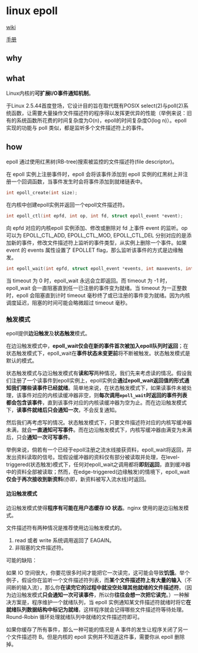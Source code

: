 # linux epoll

[wiki](https://zh.wikipedia.org/wiki/Epoll)

[手册](https://man7.org/linux/man-pages/man7/epoll.7.html)

## why

## what

Linux内核的**可扩展I/O事件通知机制**。

于Linux 2.5.44首度登场，它设计目的旨在取代既有POSIX select(2)与poll(2)系统函数，让需要大量操作文件描述符的程序得以发挥更优异的性能（举例来说：旧有的系统函数所花费的时间复杂度为O(n)，epoll的时间复杂度O(log n)）。epoll 实现的功能与 poll 类似，都是监听多个文件描述符上的事件。

## how

epoll 通过使用红黑树(RB-tree)搜索被监控的文件描述符(file descriptor)。

在 epoll 实例上注册事件时，epoll 会将该事件添加到 epoll 实例的红黑树上并注册一个回调函数，当事件发生时会将事件添加到就绪链表中。

```c
int epoll_create(int size);
```

在内核中创建epoll实例并返回一个epoll文件描述符。

```c
int epoll_ctl(int epfd, int op, int fd, struct epoll_event *event);
```

向 epfd 对应的内核epoll 实例添加、修改或删除对 fd 上事件 event 的监听。op 可以为 EPOLL_CTL_ADD, EPOLL_CTL_MOD, EPOLL_CTL_DEL 分别对应的是添加新的事件，修改文件描述符上监听的事件类型，从实例上删除一个事件。如果 event 的 events 属性设置了 EPOLLET flag，那么监听该事件的方式是边缘触发。

```c
int epoll_wait(int epfd, struct epoll_event *events, int maxevents, int timeout);
```

当 timeout 为 0 时，epoll_wait 永远会立即返回。而 timeout 为 -1 时，epoll_wait 会一直阻塞直到任一已注册的事件变为就绪。当 timeout 为一正整数时，epoll 会阻塞直到计时 timeout 毫秒终了或已注册的事件变为就绪。因为内核调度延迟，阻塞的时间可能会略微超过 timeout 毫秒。

### 触发模式

epoll提供**边沿触发**及**状态触发**模式。

在边沿触发模式中，**epoll_wait仅会在新的事件首次被加入epoll队列时返回**；在状态触发模式下，epoll_wait在**事件状态未变更前**将不断被触发。状态触发模式是默认的模式。

状态触发模式与边沿触发模式有**读和写**两种情况，我们先来考虑读的情况。假设我们注册了一个读事件到epoll实例上，epoll实例会**通过epoll_wait返回值的形式通知我们哪些读事件已经就绪**。简单地来说，在状态触发模式下，如果读事件未被处理，该事件对应的内核读缓冲器非空，则**每次调用`epoll_wait`时返回的事件列表都会包含该事件**，直到该事件对应的内核读缓冲器为空为止。而在边沿触发模式下，**读事件就绪后只会通知一次**，不会反复通知。

然后我们再考虑写的情况。状态触发模式下，只要文件描述符对应的内核写缓冲器未满，就会**一直通知可写事件**。而在边沿触发模式下，内核写缓冲器由满变为未满后，只会**通知一次可写事件**。

举例来说，倘若有一个已经于epoll注册之流水线接获资料，epoll_wait将返回，并发出资料读取的信号。现假设缓冲器的资料仅有部分被读取并处理，在level-triggered(状态触发)模式下，任何对epoll_wait之调用都将**即刻返回**，直到缓冲器中的资料全部被读取；然而，在edge-triggered(边缘触发)的情境下，epoll_wait**仅会于再次接收到新资料**(亦即，新资料被写入流水线)时返回。

#### 边沿触发模式

边沿触发模式使得**程序有可能在用户态缓存 IO 状态**。nginx 使用的是边沿触发模式。

文件描述符有两种情况是推荐使用边沿触发模式的。

1. read 或者 write 系统调用返回了 EAGAIN。
2. 非阻塞的文件描述符。

可能的缺陷：

如果 IO 空间很大，你要花很多时间才能把它一次读完，这可能会导致**饥饿**。举个例子，假设你在监听一个文件描述符列表，而**某个文件描述符上有大量的输入**（不间断的输入流），那么你**在读完它的过程中就没空处理其他就绪的文件描述符**。（因为边沿触发模式**只会通知一次可读事件**，所以你**往往会想一次把它读完**。）一种解决方案是，程序维护一个就绪队列，当 epoll 实例通知某文件描述符就绪时将它**在就绪队列数据结构中标记为就绪**，这样程序就会记得哪些文件描述符等待处理。Round-Robin 循环处理就绪队列中就绪的文件描述符即可。

如果你缓存了所有事件，那么一种可能的情况是 A 事件的发生让程序关闭了另一个文件描述符 B。但是内核的 epoll 实例并不知道这件事，需要你从 epoll 删除掉。
